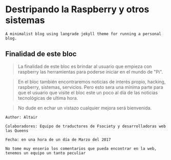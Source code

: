 # Destripando la Raspberry y otros sistemas

``A minimalist blog using langrade jekyll theme for running a personal blog.`` 

## Finalidad de este bloc

> La finalidad de este bloc es brindar al usuario que empieza con raspberry las herramientas para poderse iniciar en el mundo de "Pi".

> En el bloc también encontraremos noticias de interés propio, hacking, raspberry, sistemas, servicios. Pero esto sera una mínima parte para que el usuario que visite el bloc este un poco al día de las noticias tecnológicas de ultima hora.

> No dude en echar un vistazo cualquier mejora será bienvenida.

	Author: Altair 

	Colaboradores: Equipo de traductores de Fsociety y desarrolladoras web las Queens 

	Fecha: en una hora de un día de Marzo del 2017

	No tome muy enserio los comentarios que pueda encontrar en la web, tenemos un equipo un tanto peculiar
